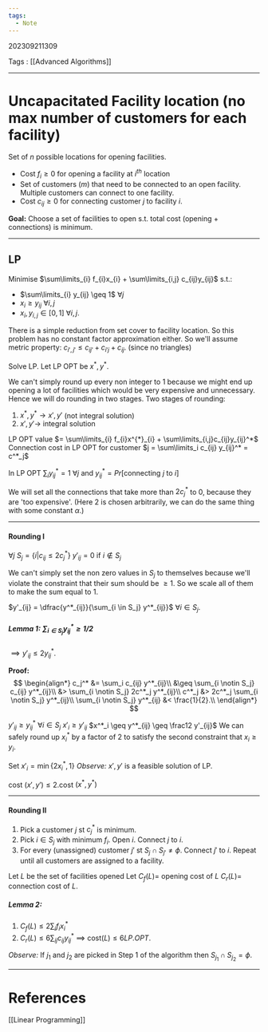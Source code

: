 ```yaml
---
tags:
  - Note
---
```

202309211309

Tags : [[Advanced Algorithms]]

---
# Uncapacitated Facility location (no max number of customers for each facility)

Set of $n$ possible locations for opening facilities.
- Cost $f_i \geq 0$ for opening a facility at $i^{th}$ location
- Set of customers ($m$) that need to be connected to an open facility. Multiple customers can connect to one facility.
- Cost $c_{ij} \geq 0$ for connecting customer $j$ to facility $i$.

**Goal:** Choose a set of facilities to open s.t. total cost (opening + connections) is minimum.

---
## LP
Minimise $\sum\limits_{i} f_{i}x_{i} + \sum\limits_{i,j} c_{ij}y_{ij}$ s.t.:
- $\sum\limits_{i} y_{ij} \geq 1$ $\forall j$
- $x_i \geq y_{ij}$ $\forall i,j$
- $x_i, y_{i,j} \in [0,1]$ $\forall i,j$.

There is a simple reduction from set cover to facility location. So this problem has no constant factor approximation either.
So we'll assume metric property: $c_{i',j'} \leq c_{ij'} +c_{i'j} +c_{ij}$. (since no triangles)

Solve LP. Let LP OPT be $x^*, y^*$.

We can't simply round up every non integer to $1$ because we might end up opening a lot of facilities which would be very expensive and unnecessary. Hence we will do rounding in two stages.
Two stages of rounding:
1. $x^*,y^* \to x',y'$ (not integral solution)
2. $x',y' \to$ integral solution

LP OPT value $= \sum\limits_{i} f_{i}x^{*}_{i} + \sum\limits_{i,j}c_{ij}y_{ij}^*$
Connection cost in LP OPT for customer $j = \sum\limits_i c_{ij} y_{ij}^* = c^*_j$

In LP OPT $\sum_i y_{ij}^* = 1$ $\forall j$ and $y^*_{ij} = Pr[\text{connecting } j \text{ to } i]$ 

We will set all the connections that take more than $2c^*_j$ to $0$, because they are 'too expensive'. (Here $2$ is chosen arbitrarily, we can do the same thing with some constant $\alpha$.)

---
#### Rounding I
$\forall j$ $S_j = \{ i | c_{ij} \leq 2c^*_j\}$
$y'_{ij} = 0$ if $i \notin S_j$

We can't simply set the non zero values in $S_j$ to themselves because we'll violate the constraint that their sum should be $\geq 1$.
So we scale all of them to make the sum equal to $1$.

$y'_{ij} = \dfrac{y^*_{ij}}{\sum_{i \in S_j} y^*_{ij}}$  $\forall i \in S_j$.

##### Lemma 1: $\sum_{i \in S_j} y^*_{ij} \geq 1/2$
$\implies y'_{ij} \leq 2y^*_{ij}$.

**Proof:** $$
\begin{align*}
c_j^* &= \sum_i c_{ij} y^*_{ij}\\
&\geq \sum_{i \notin S_j} c_{ij} y^*_{ij}\\
&> \sum_{i \notin S_j} 2c^*_j y^*_{ij}\\
c^*_j &> 2c^*_j \sum_{i \notin S_j} y^*_{ij}\\
\sum_{i \notin S_j} y^*_{ij} &< \frac{1}{2}.\\
\end{align*}
	$$

$y'_{ij} \geq y^*_{ij}$ $\forall i \in S_j$
$x'_i \geq y'_{ij}$
$x^*_i \geq y^*_{ij} \geq \frac12 y'_{ij}$
We can safely round up $x^*_i$ by a factor of $2$ to satisfy the second constraint that $x_i \geq y_i$.

Set $x'_i = \min\{2x^*_i, 1\}$
*Observe:* $x', y'$ is a feasible solution of LP.

cost $(x', y') \leq 2$.cost $(x^*, y^*)$

---
#### Rounding II

1. Pick a customer $j$ st $c_j^*$ is minimum.
2. Pick $i \in S_j$ with minimum $f_i$. Open $i$. Connect $j$ to $i$.
3. For every (unassigned) customer $j'$ st $S_j \cap S_{j'} \neq \phi$. Connect $j'$ to $i$.
Repeat until all customers are assigned to a facility.

Let $L$ be the set of facilities opened
Let $C_f(L) =$ opening cost of $L$
	$C_r(L) =$ connection cost of $L$.

##### Lemma 2:
1. $C_f(L) \leq 2\sum_i f_i x^*_i$
2. $C_r(L) \leq 6 \sum_{ij} c_{ij}y^*_{ij}$ 
$\implies$ cost$(L) \leq 6 LP.OPT$.

*Observe:* If $j_1$ and $j_2$ are picked in Step 1 of the algorithm then $S_{j_1} \cap S_{j_2} = \phi$.




---
# References
[[Linear Programming]]